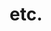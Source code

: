 ---
layout: category
title: "etc."
permalink: /categories/etc/
taxonomy: Git
author_profile: true
---